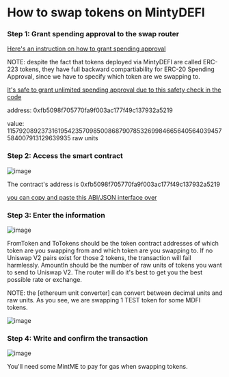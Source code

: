 # How to swap tokens on MintyDEFI

### Step 1: Grant spending approval to the swap router

[Here's an instruction on how to grant spending approval](https://github.com/EUBIToken/MintyDEFI/blob/main/approve.md)

NOTE: despite the fact that tokens deployed via MintyDEFI are called ERC-223 tokens, they have full backward compartiability for ERC-20 Spending Approval, since we have to specify which token are we swapping to.

[It's safe to grant unlimited spending approval due to this safety check in the code](https://github.com/EUBIToken/MintyDEFI/blob/main/MintMEUniswapRouter.sol#L173)

address: 0xfb5098f705770fa9f003ac177f49c137932a5219

value: 115792089237316195423570985008687907853269984665640564039457584007913129639935 raw units

### Step 2: Access the smart contract

![image](https://user-images.githubusercontent.com/55774978/123363010-dda29900-d59b-11eb-9daf-389824e6ad9a.png)

The contract's address is 0xfb5098f705770fa9f003ac177f49c137932a5219

[you can copy and paste this ABI/JSON interface over](https://raw.githubusercontent.com/EUBIToken/MintyDEFI/main/MintMEUniswapRouter.json)

### Step 3: Enter the information

![image](https://user-images.githubusercontent.com/55774978/123363582-0a0ae500-d59d-11eb-94cd-abbdd10bdb8b.png)

FromToken and ToTokens should be the token contract addresses of which token are you swapping from and which token are you swapping to. If no Uniswap V2 pairs exist for those 2 tokens, the transaction will fail harmlessly. AmountIn should be the number of raw units of tokens you want to send to Uniswap V2. The router will do it's best to get you the best possible rate or exchange.

NOTE: the [ethereum unit converter] can convert between decimal units and raw units. As you see, we are swapping 1 TEST token for some MDFI tokens.

![image](https://user-images.githubusercontent.com/55774978/123363952-c795d800-d59d-11eb-97bf-8e089784bb4a.png)

### Step 4: Write and confirm the transaction

![image](https://user-images.githubusercontent.com/55774978/123364007-dda39880-d59d-11eb-9ee3-99c32bbdaeb8.png)

You'll need some MintME to pay for gas when swapping tokens.
